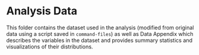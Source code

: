 # Analysis Data

This folder contains the dataset used in the analysis (modified from
original data using a script saved in `command-files`) as well as
Data Appendix which describes the variables in the dataset and provides
summary statistics and visualizations of their distributions.